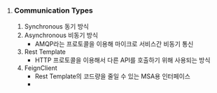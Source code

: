 1. ### Communication Types

   1. Synchronous 동기 방식
   2. Asynchronous 비동기 방식
      - AMQP라는 프로토콜을 이용해 마이크로 서비스간 비동기 통신
   3. Rest Template
      - HTTP 프로토콜을 이용해서 다른 API를 호출하기 위해 사용되는 방식
   4. FeignClient
      - Rest Template의 코드량을 줄일 수 있는 MSA용 인터페이스
      - 

